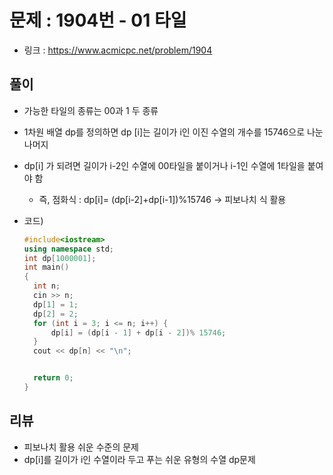 # 문제 : 1904번 - 01 타일

* 링크 : https://www.acmicpc.net/problem/1904

## 풀이

* 가능한 타일의 종류는 00과 1 두 종류

* 1차원 배열 dp를 정의하면 dp [i]는 길이가 i인 이진 수열의 개수를 15746으로 나눈 나머지

* dp[i] 가 되려면 길이가 i-2인 수열에 00타일을 붙이거나 i-1인 수열에 1타일을 붙여야 함

  * 즉, 점화식 : dp[i]= (dp[i-2]+dp[i-1])%15746  -> 피보나치 식 활용

* 코드)

  ```c++
  #include<iostream>
  using namespace std;
  int dp[1000001];
  int main()
  {
  	int n;
  	cin >> n;
  	dp[1] = 1;
  	dp[2] = 2;
  	for (int i = 3; i <= n; i++) {
  		dp[i] = (dp[i - 1] + dp[i - 2])% 15746;
  	}
  	cout << dp[n] << "\n";
  
  
  	return 0;
  }
  ```

  

## 리뷰

* 피보나치 활용 쉬운 수준의 문제 
* dp[i]를 길이가 i인 수열이라 두고 푸는 쉬운 유형의 수열 dp문제
